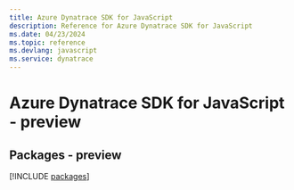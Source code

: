 ```yaml
---
title: Azure Dynatrace SDK for JavaScript
description: Reference for Azure Dynatrace SDK for JavaScript
ms.date: 04/23/2024
ms.topic: reference
ms.devlang: javascript
ms.service: dynatrace
---
```

# Azure Dynatrace SDK for JavaScript - preview
## Packages - preview
[!INCLUDE [packages](dynatrace-index.md)]